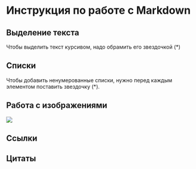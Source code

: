 # Инструкция по работе с Markdown

## Выделение текста

Чтобы выделить текст курсивом, надо обрамить его звездочкой (*)

## Списки

Чтобы добавить ненумерованные списки, нужно перед каждым элементом поставить звездочку (*).

## Работа с изображениями

![](файл)

## Ссылки 

## Цитаты